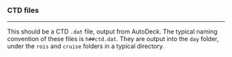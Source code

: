 ### CTD files
***

This should be a CTD `.dat` file, output from AutoDeck. 
The typical naming convention of these files is `h##ctd.dat`. They are output into the `day` folder, under the `rois` and `cruise` folders in a typical directory. 



